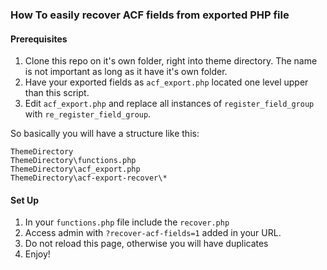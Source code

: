 ### How To easily recover ACF fields from exported PHP file

#### Prerequisites
1. Clone this repo on it's own folder, right into theme directory. The name is not important as long as it have it's own folder.
2. Have your exported fields as `acf_export.php` located one level upper than this script.
3. Edit `acf_export.php` and replace all instances of `register_field_group` with `re_register_field_group`.

So basically you will have a structure like this:

```
ThemeDirectory
ThemeDirectory\functions.php
ThemeDirectory\acf_export.php
ThemeDirectory\acf-export-recover\*
```

#### Set Up
1. In your `functions.php` file include the `recover.php`
2. Access admin with `?recover-acf-fields=1` added in your URL.
3. Do not reload this page, otherwise you will have duplicates
4. Enjoy!